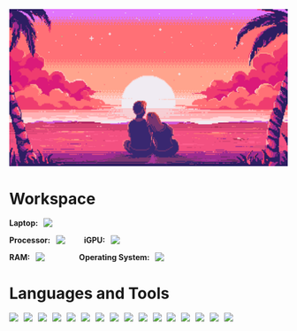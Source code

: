 <img src="https://github.com/avexxx3/avexxx3/blob/main/love.gif?raw=true">

# Workspace
<strong>Laptop:&ensp;</string> [<img align="top" height="25" src="https://img.shields.io/badge/T540p-EE2624?&style=for-the-badge&logo=thinkpad&logoColor=white">](https://www.lenovo.com/gb/en/p/laptops/thinkpad/thinkpadt/t540p/22tp2tt540p) 

<strong>Processor:&ensp;</strong> [<img align="top" height="25" src="https://img.shields.io/badge/Core-i5 (4200M)-0071C5?style=for-the-badge&logo=intel&logoColor=white">](https://ark.intel.com/content/www/us/en/ark/products/76348/intel-core-i5-4200m-processor-3m-cache-up-to-3-10-ghz.html)
&emsp;&emsp;
<strong>iGPU:&ensp;</strong> [<img align="top" height="25" src="https://img.shields.io/badge/Intel_HD_4600-0071C5?style=for-the-badge&logo=intel&logoColor=white%22">](https://www.intel.com/content/www/us/en/support/products/81496/graphics/processor-graphics/intel-hd-graphics-family/intel-hd-graphics-4600.html)

<strong>RAM:&ensp;</strong> [<img align="top" height="25" src="https://img.shields.io/badge/2%20x%204GB%20(1600MT/s)-000000?style=for-the-badge&logo=kingstontechnology&logoColor=white">](https://www.kingston.com/en/memory/client/ddr3-1600mts-non_ecc-unbuffered-sodimm) 
&emsp;&emsp;&emsp;&emsp;
<strong>Operating System:&ensp;</strong> [<img align="top" height="25" src="https://img.shields.io/badge/Arch_Linux-4793D1?style=for-the-badge&logo=arch-linux&logoColor=white">](https://garudalinux.org/)


# Languages and Tools

[<img src="https://img.shields.io/badge/Kotlin-0095D5?&style=for-the-badge&logo=kotlin&logoColor=white">](https://kotlinlang.org/)
&nbsp;
[<img src="https://img.shields.io/badge/C%2B%2B-00599C?style=for-the-badge&logo=c%2B%2B&logoColor=white">](https://www.w3schools.com/cpp/)
&nbsp;
[<img src="https://img.shields.io/badge/Python-14354C?style=for-the-badge&logo=python&logoColor=white">](https://www.python.org/)
&nbsp;
[<img src="https://img.shields.io/badge/JavaScript-F7DF1E?style=for-the-badge&logo=JavaScript&logoColor=white">](https://developer.mozilla.org/en-US/docs/Web/JavaScript)
&nbsp;
[<img src="https://img.shields.io/badge/HTML5-E34F26?style=for-the-badge&logo=html5&logoColor=white">](https://www.w3.org/html/)
&nbsp;
[<img src="https://img.shields.io/badge/CSS-239120?&style=for-the-badge&logo=css3&logoColor=white">](https://www.w3.org/css/)
&nbsp;
[<img src="https://img.shields.io/badge/Jetpack Compose-4285F4?&style=for-the-badge&logo=jetpackcompose&logoColor=white">](https://m3.material.io/develop/android/jetpack-compose)
&nbsp;
[<img src="https://img.shields.io/badge/SQLite-07405E?style=for-the-badge&logo=sqlite&logoColor=white">](https://www.sqlite.org/)
&nbsp;
[<img src="https://img.shields.io/badge/SFML-8CC445?style=for-the-badge&logo=sfml&logoColor=white">](https://www.sfml-dev.org/)
&nbsp;
[<img src="https://img.shields.io/badge/powershell-5391FE?style=for-the-badge&logo=powershell&logoColor=white">](https://learn.microsoft.com/en-us/powershell/scripting/overview?view=powershell-7.4)
&nbsp;
[<img src="https://img.shields.io/badge/GNU%20Bash-4EAA25?style=for-the-badge&logo=GNU%20Bash&logoColor=white">](https://www.gnu.org/software/bash/)
&nbsp;
[<img src="https://img.shields.io/badge/GIT-E44C30?style=for-the-badge&logo=git&logoColor=white">](https://git-scm.com/)
&nbsp;
[<img src="https://img.shields.io/badge/Android-3DDC84?style=for-the-badge&logo=android&logoColor=white">](https://developer.android.com/)
&nbsp;
[<img src="https://img.shields.io/badge/Postman-FF6C37?style=for-the-badge&logo=postman&logoColor=white">](https://www.postman.com/)
&nbsp;
[<img src="https://img.shields.io/badge/Colab-F9AB00?style=for-the-badge&logo=googlecolab&logoColor=white">](https://colab.research.google.com/)
&nbsp;
[<img src="https://img.shields.io/badge/Microsoft_PowerPoint-B7472A?style=for-the-badge&logo=microsoft-powerpoint&logoColor=white">](https://www.microsoft.com/en-us/microsoft-365/powerpoint)
